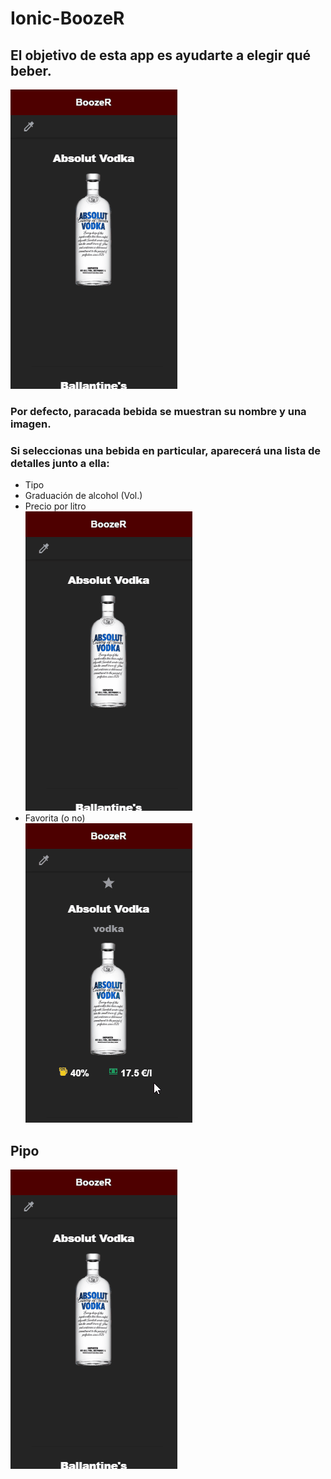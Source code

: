 # Ionic-BoozeR
## El objetivo de esta app es ayudarte a elegir qué beber.
![](media/general.gif)
### Por defecto, paracada bebida se muestran su nombre y una imagen. 
### Si seleccionas una bebida en particular, aparecerá una lista de detalles junto a ella:
- Tipo
- Graduación de alcohol (Vol.)
- Precio por litro <br/>
![](media/detalles.gif)
- Favorita (o no) <br/>
![](media/favoritos.gif)
## Pipo
![](media/filtro.gif)

